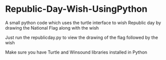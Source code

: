# Republic-Day-Wish-UsingPython
A small python code which uses the turtle interface to wish Republic day by drawing the National Flag along with the wish

Just run the republicday.py to view the drawing of the flag followed by the wish 

Make sure you have Turtle and Winsound libraries installed in Python 
